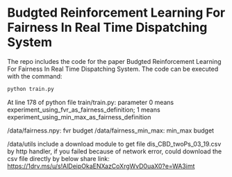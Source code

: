 # Budgted Reinforcement Learning For Fairness In Real Time Dispatching System

The repo includes the code for the paper Budgted Reinforcement Learning For Fairness In Real Time Dispatching System. The code can be executed with the command:

```python
python train.py
```

At line 178 of python file train/train.py:  parameter 0 means experiment_using_fvr_as_fairness_definition; 1 means experiment_using_min_max_as_fairness_definition

/data/fairness.npy: fvr budget
/data/fairness_min_max: min_max budget

/data/utils include a download module to get file dis_CBD_twoPs_03_19.csv by http handler, if you failed because of network error, could download the csv file directly by below share link:
https://1drv.ms/u/s!AlDeipOkaENXazCoXrgWvD0uaX0?e=WA3imt
